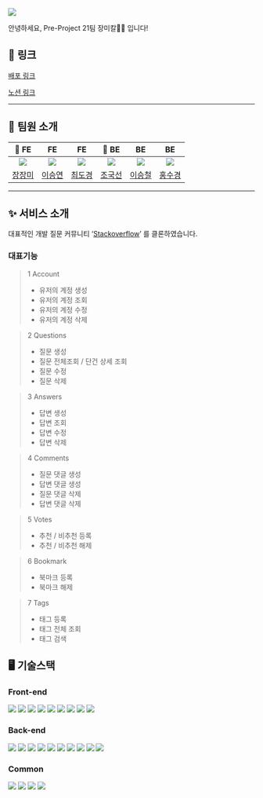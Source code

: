 <img src="https://capsule-render.vercel.app/api?type=waving&color=gradient&height=200&section=header&text=Stack%20Overflow%20Clone&fontSize=70" />

안녕하세요, Pre-Project 21팀 장미칼🌹🔪 입니다!
## 📎 링크 

[배포 링크](http://pre-project-021.s3-website.ap-northeast-2.amazonaws.com/)

[노션 링크](https://phrygian-neem-c42.notion.site/Pre-Project-021-ab111241465d48fa91b3c4db5b187612)

---

## 👬 팀원 소개

|                               👑 FE                               |                                FE                                 |                                FE                                 |                               👑 BE                               |                                BE                                |                                BE                                |
| :---------------------------------------------------------------: | :---------------------------------------------------------------: | :---------------------------------------------------------------: | :---------------------------------------------------------------: | :--------------------------------------------------------------: | :--------------------------------------------------------------: |
| <img src="https://avatars.githubusercontent.com/u/115916008?v=4"> | <img src="https://avatars.githubusercontent.com/u/115705457?v=4"> | <img src="https://avatars.githubusercontent.com/u/108796919?v=4"> | <img src="https://avatars.githubusercontent.com/u/116003804?v=4"> | <img src="https://avatars.githubusercontent.com/u/68181728?v=4"> | <img src="https://avatars.githubusercontent.com/u/55546817?v=4"> |
|             [장장미](https://github.com/RoseJang2000)             |             [이승연](https://github.com/sleepy-joyy)              |              [최도경](https://github.com/Diiiiiikey)              |              [조국선](https://github.com/JoeGukseon)              |          [이승철](https://github.com/seungchul-lee118)           |             [홍수경](https://github.com/sugyeonghh)              |

---

## ✨ 서비스 소개

대표적인 개발 질문 커뮤니티 ‘[Stackoverflow](https://stackoverflow.com/)’ 를 클론하였습니다.

### 대표기능

> 1 Account
>
> - 유저의 계정 생성
> - 유저의 계정 조회
> - 유저의 계정 수정
> - 유저의 계정 삭제

> 2 Questions
>
> - 질문 생성
> - 질문 전체조회 / 단건 상세 조회
> - 질문 수정
> - 질문 삭제

> 3 Answers
>
> - 답변 생성
> - 답변 조회
> - 답변 수정
> - 답변 삭제

> 4 Comments
>
> - 질문 댓글 생성
> - 답변 댓글 생성
> - 질문 댓글 삭제
> - 답변 댓글 삭제

> 5 Votes
>
> - 추천 / 비추천 등록
> - 추천 / 비추천 해제

> 6 Bookmark
>
> - 북마크 등록
> - 북마크 해제

> 7 Tags
>
> - 태그 등록
> - 태그 전체 조회
> - 태그 검색

## 🖥️ 기술스택

### Front-end

<img src="https://img.shields.io/badge/javascript-F7DF1E?style=for-the-badge&logo=javascript&logoColor=black"> <img src="https://img.shields.io/badge/react-61DAFB?style=for-the-badge&logo=react&logoColor=black"> <img src="https://img.shields.io/badge/Redux-593D88?style=for-the-badge&logo=redux&logoColor=white">
<img src="https://img.shields.io/badge/styled--components-DB7093?style=for-the-badge&logo=styled-components&logoColor=white"> <img src="https://img.shields.io/badge/React_Router-CA4245?style=for-the-badge&logo=react-router&logoColor=white"> <img src = "https://img.shields.io/badge/Axios-181717?style=for-the-badge&logo=Axios&logoColor=white"> <img src="https://img.shields.io/badge/eslint-3A33D1?style=for-the-badge&logo=eslint&logoColor=white"> <img src="https://img.shields.io/badge/prettier-1A2C34?style=for-the-badge&logo=prettier&logoColor=F7BA3E"> <img src="https://img.shields.io/badge/AWS_S3-569A31?style=for-the-badge&logo=Amazon S3&logoColor=white"> 

### Back-end

<img src="https://img.shields.io/badge/java-007396?style=for-the-badge&logo=java&logoColor=white"> <img src="https://img.shields.io/badge/Spring-6DB33F?style=for-the-badge&logo=Spring&logoColor=white"> <img src="https://img.shields.io/badge/Spring_Data_JPA-6DB33F?style=for-the-badge&logo=Spring &logoColor=white"> <img src="https://img.shields.io/badge/springboot-6DB33F?style=for-the-badge&logo=springboot&logoColor=white"> <img src="https://img.shields.io/badge/Spring_Security-6DB33F?style=for-the-badge&logo=Spring-Security&logoColor=white"> <img src="https://img.shields.io/badge/mysql-4479A1?style=for-the-badge&logo=mysql&logoColor=white"> <img src="https://img.shields.io/badge/JWT-000000?style=for-the-badge&logo=JSON web tokens&logoColor=white"> <img src="https://img.shields.io/badge/gradle-02303A?style=for-the-badge&logo=gradle&logoColor=white"> <img src="https://img.shields.io/badge/AWS EC2-FF9900?style=for-the-badge&logo=Amazon EC2&logoColor=white">  <img src="https://img.shields.io/badge/AWS_RDS-527FFF?style=for-the-badge&logo=Amazon RDS&logoColor=white">

### Common

<img src="https://img.shields.io/badge/GitHub-100000?style=for-the-badge&logo=github&logoColor=white"> <img src="https://img.shields.io/badge/GIT-E44C30?style=for-the-badge&logo=git&logoColor=white"> <img src="https://img.shields.io/badge/Discord-5865F2?style=for-the-badge&logo=discord&logoColor=white"> <img src="https://img.shields.io/badge/Notion-000000?style=for-the-badge&logo=notion&logoColor=white">
